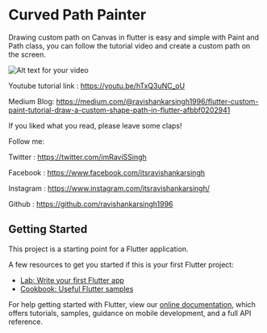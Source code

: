 # Curved Path Painter

Drawing custom path on Canvas in flutter is easy and simple with Paint and Path class, you can follow the tutorial video and create a custom path on the screen.

![Alt text for your video](https://cdn-images-1.medium.com/max/800/1*houL4Gr3PMJj7hrYmrSQug.png)

Youtube tutorial link : https://youtu.be/hTxQ3uNC_oU

Medium Blog: https://medium.com/@ravishankarsingh1996/flutter-custom-paint-tutorial-draw-a-custom-shape-path-in-flutter-afbbf0202941

If you liked what you read, please leave some claps!

Follow me:

Twitter : https://twitter.com/imRaviSSingh

Facebook : https://www.facebook.com/itsravishankarsingh

Instagram : https://www.instagram.com/itsravishankarsingh/

Github : https://github.com/ravishankarsingh1996


## Getting Started

This project is a starting point for a Flutter application.

A few resources to get you started if this is your first Flutter project:

- [Lab: Write your first Flutter app](https://flutter.io/docs/get-started/codelab)
- [Cookbook: Useful Flutter samples](https://flutter.io/docs/cookbook)

For help getting started with Flutter, view our 
[online documentation](https://flutter.io/docs), which offers tutorials, 
samples, guidance on mobile development, and a full API reference.
